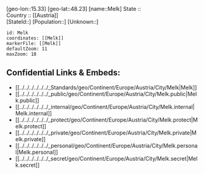 ﻿---
location: [48.23,15.33] 
mapzoom: [7,12] 
mapmarker: city 
type: City
tags:
- geo/City


SpocWebEntityId: 32394
isDeleted: false
confidential: public

---
[geo-lon::15.33] 
[geo-lat::48.23] 
[name::Melk] 
State ::  
Country :: [[Austria]]  
[StateId::] 
[Population::] 
[Unknown::] 


```leaflet
id: Melk
coordinates: [[Melk]] 
markerFile: [[Melk]] 
defaultZoom: 11 
maxZoom: 18
```


## Confidential Links & Embeds: 
- [[../../../../../../_Standards/geo/Continent/Europe/Austria/City/Melk|Melk]] 
- [[../../../../../../_public/geo/Continent/Europe/Austria/City/Melk.public|Melk.public]] 
- [[../../../../../../_internal/geo/Continent/Europe/Austria/City/Melk.internal|Melk.internal]] 
- [[../../../../../../_protect/geo/Continent/Europe/Austria/City/Melk.protect|Melk.protect]] 
- [[../../../../../../_private/geo/Continent/Europe/Austria/City/Melk.private|Melk.private]] 
- [[../../../../../../_personal/geo/Continent/Europe/Austria/City/Melk.personal|Melk.personal]] 
- [[../../../../../../_secret/geo/Continent/Europe/Austria/City/Melk.secret|Melk.secret]] 
